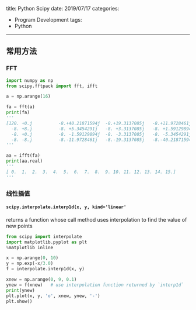 title: Python Scipy
date: 2019/07/17
categories:
- Program Development
tags:
- Python
---

## 常用方法

### FFT

```python
import numpy as np
from scipy.fftpack import fft, ifft

a = np.arange(16)

fa = fft(a)
print(fa)
'''
[120. +0.j          -8.+40.21871594j  -8.+19.3137085j   -8.+11.9728461j
  -8. +8.j          -8. +5.3454291j   -8. +3.3137085j   -8. +1.59129894j
  -8. +0.j          -8. -1.59129894j  -8. -3.3137085j   -8. -5.3454291j
  -8. -8.j          -8.-11.9728461j   -8.-19.3137085j   -8.-40.21871594j]
'''

aa = ifft(fa)
print(aa.real)
'''
[ 0.  1.  2.  3.  4.  5.  6.  7.  8.  9. 10. 11. 12. 13. 14. 15.]
'''
```

### 线性插值

#### `scipy.interpolate.interp1d(x, y, kind='linear'`
returns a function whose call method uses interpolation to find the value of new points

```python
from scipy import interpolate
import matplotlib.pyplot as plt
%matplotlib inline

x = np.arange(0, 10)
y = np.exp(-x/3.0)
f = interpolate.interp1d(x, y)

xnew = np.arange(0, 9, 0.1)
ynew = f(xnew)   # use interpolation function returned by `interp1d`
print(ynew)
plt.plot(x, y, 'o', xnew, ynew, '-')
plt.show()
```




